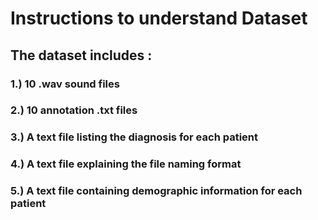 # Instructions to understand Dataset

## The dataset includes :

### 1.) 10 .wav sound files
### 2.) 10 annotation .txt files
### 3.) A text file listing the diagnosis for each patient
### 4.) A text file explaining the file naming format
### 5.) A text file containing demographic information for each patient
